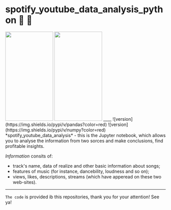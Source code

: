 # spotify_youtube_data_analysis_python :microphone: :musical_keyboard:
<img src="https://fastpng.com/images/file/spotify-logo-dw7m8iuoy0jbk8a0.png" width="150" height="280">
<img src="https://static.tildacdn.com/tild6631-6331-4366-b233-656132353637/youtubeblack.jpeg" width="150" height="280">
____
![version](https://img.shields.io/pypi/v/pandas?color=red)
![version](https://img.shields.io/pypi/v/numpy?color=red)
*spotify_youtube_data_analysis* - this is the Jupyter notebook, which allows you to analyse the information from two sorces and make conclusions, find profitable insights.

*Information* consits of:
- track's name, data of realize and other basic information about songs; 
- features of music (for instance, dancebility, loudness and so on);
- views, likes, descriptions, streams (which have apperead on these two web-sites).
____
`The code` is provided ib this repositories, thank you for your attention!
See ya!
